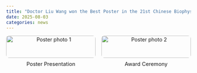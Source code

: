 ```yaml
---
title: "Doctor Liu Wang won the Best Poster in the 21st Chinese Biophysics Congress"
date: 2025-08-03
categories: news
---
```


<div style="display: flex; gap: 1rem;">
  <div style="flex: 1; text-align: center;">
    <img src="{{ '/images/news/250803-poster1.jpg' | relative_url }}" alt="Poster photo 1" style="width:100%; border-radius:8px;">
    <p style="margin-top:0.5rem; font-size:0.9rem;">Poster Presentation</p>
  </div>
  <div style="flex: 1; text-align: center;">
    <img src="{{ '/images/news/250803-poster2.jpg' | relative_url }}" alt="Poster photo 2" style="width:100%; border-radius:8px;">
    <p style="margin-top:0.5rem; font-size:0.9rem;">Award Ceremony</p>
  </div>
</div>

